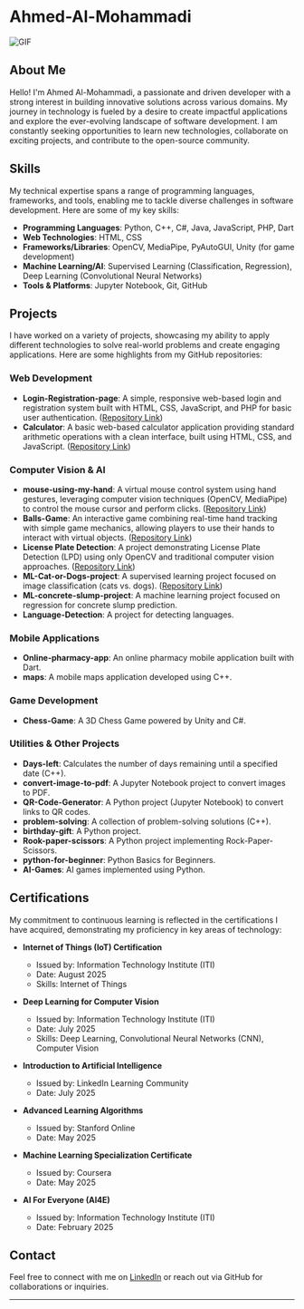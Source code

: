 # Ahmed-Al-Mohammadi

![GIF](https://user-images.githubusercontent.com/74038190/225813708-98b745f2-7d22-48cf-9150-083f1b00d6c9.gif)

## About Me

Hello! I'm Ahmed Al-Mohammadi, a passionate and driven developer with a strong interest in building innovative solutions across various domains. My journey in technology is fueled by a desire to create impactful applications and explore the ever-evolving landscape of software development. I am constantly seeking opportunities to learn new technologies, collaborate on exciting projects, and contribute to the open-source community.

## Skills

My technical expertise spans a range of programming languages, frameworks, and tools, enabling me to tackle diverse challenges in software development. Here are some of my key skills:

*   **Programming Languages**: Python, C++, C#, Java, JavaScript, PHP, Dart
*   **Web Technologies**: HTML, CSS
*   **Frameworks/Libraries**: OpenCV, MediaPipe, PyAutoGUI, Unity (for game development)
*   **Machine Learning/AI**: Supervised Learning (Classification, Regression), Deep Learning (Convolutional Neural Networks)
*   **Tools & Platforms**: Jupyter Notebook, Git, GitHub

## Projects

I have worked on a variety of projects, showcasing my ability to apply different technologies to solve real-world problems and create engaging applications. Here are some highlights from my GitHub repositories:

### Web Development

*   **Login-Registration-page**: A simple, responsive web-based login and registration system built with HTML, CSS, JavaScript, and PHP for basic user authentication. ([Repository Link](https://github.com/Ahmed-Al-Mohammadi/Login-Registration-page))
*   **Calculator**: A basic web-based calculator application providing standard arithmetic operations with a clean interface, built using HTML, CSS, and JavaScript. ([Repository Link](https://github.com/Ahmed-Al-Mohammadi/Calculator))

### Computer Vision & AI

*   **mouse-using-my-hand**: A virtual mouse control system using hand gestures, leveraging computer vision techniques (OpenCV, MediaPipe) to control the mouse cursor and perform clicks. ([Repository Link](https://github.com/Ahmed-Al-Mohammadi/mouse-using-my-hand))
*   **Balls-Game**: An interactive game combining real-time hand tracking with simple game mechanics, allowing players to use their hands to interact with virtual objects. ([Repository Link](https://github.com/Ahmed-Al-Mohammadi/Balls-Game))
*   **License Plate Detection**: A project demonstrating License Plate Detection (LPD) using only OpenCV and traditional computer vision approaches. ([Repository Link](https://github.com/Ahmed-Al-Mohammadi/License-Plate-Detection))
*   **ML-Cat-or-Dogs-project**: A supervised learning project focused on image classification (cats vs. dogs). ([Repository Link](https://github.com/Ahmed-Al-Mohammadi/ML-Cat-or-Dogs-project))
*   **ML-concrete-slump-project**: A machine learning project focused on regression for concrete slump prediction.
*   **Language-Detection**: A project for detecting languages.

### Mobile Applications

*   **Online-pharmacy-app**: An online pharmacy mobile application built with Dart.
*   **maps**: A mobile maps application developed using C++.

### Game Development

*   **Chess-Game**: A 3D Chess Game powered by Unity and C#.

### Utilities & Other Projects

*   **Days-left**: Calculates the number of days remaining until a specified date (C++).
*   **convert-image-to-pdf**: A Jupyter Notebook project to convert images to PDF.
*   **QR-Code-Generator**: A Python project (Jupyter Notebook) to convert links to QR codes.
*   **problem-solving**: A collection of problem-solving solutions (C++).
*   **birthday-gift**: A Python project.
*   **Rook-paper-scissors**: A Python project implementing Rock-Paper-Scissors.
*   **python-for-beginner**: Python Basics for Beginners.
*   **AI-Games**: AI games implemented using Python.

## Certifications

My commitment to continuous learning is reflected in the certifications I have acquired, demonstrating my proficiency in key areas of technology:

*   **Internet of Things (IoT) Certification**
    *   Issued by: Information Technology Institute (ITI)
    *   Date: August 2025
    *   Skills: Internet of Things

*   **Deep Learning for Computer Vision**
    *   Issued by: Information Technology Institute (ITI)
    *   Date: July 2025
    *   Skills: Deep Learning, Convolutional Neural Networks (CNN), Computer Vision

*   **Introduction to Artificial Intelligence**
    *   Issued by: LinkedIn Learning Community
    *   Date: July 2025

*   **Advanced Learning Algorithms**
    *   Issued by: Stanford Online
    *   Date: May 2025

*   **Machine Learning Specialization Certificate**
    *   Issued by: Coursera
    *   Date: May 2025

*   **AI For Everyone (AI4E)**
    *   Issued by: Information Technology Institute (ITI)
    *   Date: February 2025

## Contact

Feel free to connect with me on [LinkedIn](https://www.linkedin.com/in/ahmed-yasser-755aba259) or reach out via GitHub for collaborations or inquiries.

---
